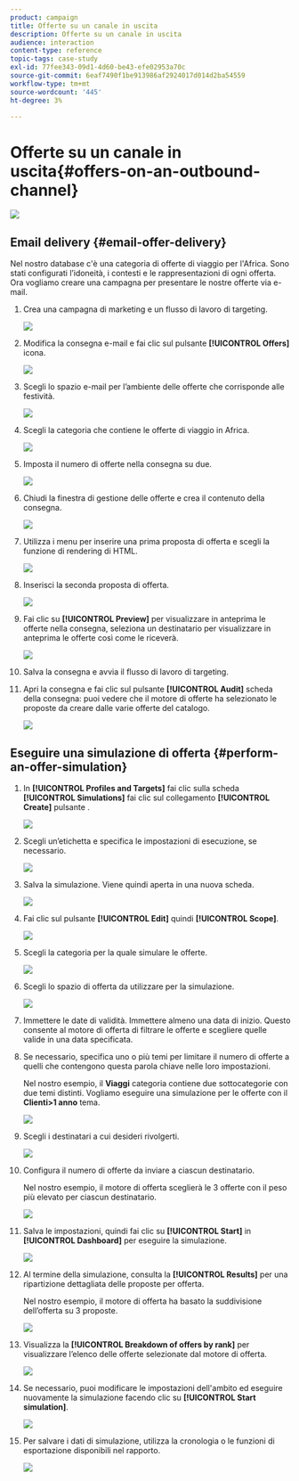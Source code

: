 ```yaml
---
product: campaign
title: Offerte su un canale in uscita
description: Offerte su un canale in uscita
audience: interaction
content-type: reference
topic-tags: case-study
exl-id: 77fee343-09d1-4d60-be43-efe02953a70c
source-git-commit: 6eaf7490f1be913986af2924017d014d2ba54559
workflow-type: tm+mt
source-wordcount: '445'
ht-degree: 3%

---
```


# Offerte su un canale in uscita{#offers-on-an-outbound-channel}

![](../../assets/common.svg)

## Email delivery {#email-offer-delivery}

Nel nostro database c&#39;è una categoria di offerte di viaggio per l&#39;Africa. Sono stati configurati l’idoneità, i contesti e le rappresentazioni di ogni offerta. Ora vogliamo creare una campagna per presentare le nostre offerte via e-mail.

1. Crea una campagna di marketing e un flusso di lavoro di targeting.

   ![](assets/offer_delivery_example_001.png)

1. Modifica la consegna e-mail e fai clic sul pulsante **[!UICONTROL Offers]** icona.

   ![](assets/offer_delivery_example_002.png)

1. Scegli lo spazio e-mail per l’ambiente delle offerte che corrisponde alle festività.

   ![](assets/offer_delivery_example_003.png)

1. Scegli la categoria che contiene le offerte di viaggio in Africa.

   ![](assets/offer_delivery_example_004.png)

1. Imposta il numero di offerte nella consegna su due.

   ![](assets/offer_delivery_example_005.png)

1. Chiudi la finestra di gestione delle offerte e crea il contenuto della consegna.

   ![](assets/offer_delivery_example_006.png)

1. Utilizza i menu per inserire una prima proposta di offerta e scegli la funzione di rendering di HTML.

   ![](assets/offer_delivery_example_007.png)

1. Inserisci la seconda proposta di offerta.

   ![](assets/offer_delivery_example_008.png)

1. Fai clic su **[!UICONTROL Preview]** per visualizzare in anteprima le offerte nella consegna, seleziona un destinatario per visualizzare in anteprima le offerte così come le riceverà.

   ![](assets/offer_delivery_example_009.png)

1. Salva la consegna e avvia il flusso di lavoro di targeting.
1. Apri la consegna e fai clic sul pulsante **[!UICONTROL Audit]** scheda della consegna: puoi vedere che il motore di offerte ha selezionato le proposte da creare dalle varie offerte del catalogo.

   ![](assets/offer_delivery_example_010.png)

## Eseguire una simulazione di offerta {#perform-an-offer-simulation}

1. In **[!UICONTROL Profiles and Targets]** fai clic sulla scheda **[!UICONTROL Simulations]** fai clic sul collegamento **[!UICONTROL Create]** pulsante .

   ![](assets/offer_simulation_001.png)

1. Scegli un’etichetta e specifica le impostazioni di esecuzione, se necessario.

   ![](assets/offer_simulation_example_002.png)

1. Salva la simulazione. Viene quindi aperta in una nuova scheda.

   ![](assets/offer_simulation_example_003.png)

1. Fai clic sul pulsante **[!UICONTROL Edit]** quindi **[!UICONTROL Scope]**.

   ![](assets/offer_simulation_example_004.png)

1. Scegli la categoria per la quale simulare le offerte.

   ![](assets/offer_simulation_example_005.png)

1. Scegli lo spazio di offerta da utilizzare per la simulazione.

   ![](assets/offer_simulation_example_006.png)

1. Immettere le date di validità. Immettere almeno una data di inizio. Questo consente al motore di offerta di filtrare le offerte e scegliere quelle valide in una data specificata.
1. Se necessario, specifica uno o più temi per limitare il numero di offerte a quelli che contengono questa parola chiave nelle loro impostazioni.

   Nel nostro esempio, il **Viaggi** categoria contiene due sottocategorie con due temi distinti. Vogliamo eseguire una simulazione per le offerte con il **Clienti>1 anno** tema.

   ![](assets/offer_simulation_example_007.png)

1. Scegli i destinatari a cui desideri rivolgerti.

   ![](assets/offer_simulation_example_008.png)

1. Configura il numero di offerte da inviare a ciascun destinatario.

   Nel nostro esempio, il motore di offerta sceglierà le 3 offerte con il peso più elevato per ciascun destinatario.

   ![](assets/offer_simulation_example_009.png)

1. Salva le impostazioni, quindi fai clic su **[!UICONTROL Start]** in **[!UICONTROL Dashboard]** per eseguire la simulazione.

   ![](assets/offer_simulation_example_010.png)

1. Al termine della simulazione, consulta la **[!UICONTROL Results]** per una ripartizione dettagliata delle proposte per offerta.

   Nel nostro esempio, il motore di offerta ha basato la suddivisione dell’offerta su 3 proposte.

   ![](assets/offer_simulation_example_011.png)

1. Visualizza la **[!UICONTROL Breakdown of offers by rank]** per visualizzare l’elenco delle offerte selezionate dal motore di offerta.

   ![](assets/offer_simulation_example_012.png)

1. Se necessario, puoi modificare le impostazioni dell&#39;ambito ed eseguire nuovamente la simulazione facendo clic su **[!UICONTROL Start simulation]**.

   ![](assets/offer_simulation_example_010.png)

1. Per salvare i dati di simulazione, utilizza la cronologia o le funzioni di esportazione disponibili nel rapporto.

   ![](assets/offer_simulation_example_013.png)
